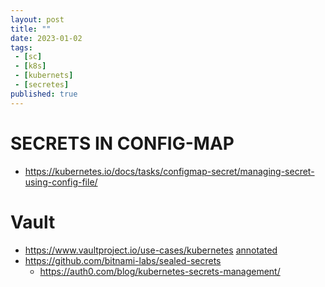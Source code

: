 ```yaml
---
layout: post
title: ""
date: 2023-01-02
tags:
 - [sc]
 - [k8s]
 - [kubernets]
 - [secretes]
published: true
---
```





# SECRETS IN CONFIG-MAP
- https://kubernetes.io/docs/tasks/configmap-secret/managing-secret-using-config-file/

# Vault
- https://www.vaultproject.io/use-cases/kubernetes [annotated](/kubernetes/secrets-best-pratics.md)
- https://github.com/bitnami-labs/sealed-secrets
    - https://auth0.com/blog/kubernetes-secrets-management/
    
